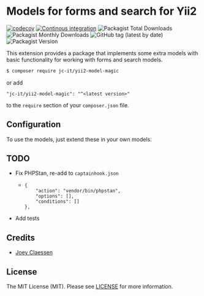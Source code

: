# Models for forms and search for Yii2

[![codecov](https://codecov.io/gh/jc-it/yii2-model-magic/branch/master/graph/badge.svg)](https://codecov.io/gh/jc-it/yii2-model-magic)
[![Continous integration](https://github.com/jc-it/yii2-model-magic/actions/workflows/ci.yaml/badge.svg)](https://github.com/jc-it/yii2-model-magic/actions/workflows/ci.yaml)
![Packagist Total Downloads](https://img.shields.io/packagist/dt/jc-it/yii2-model-magic)
![Packagist Monthly Downloads](https://img.shields.io/packagist/dm/jc-it/yii2-model-magic)
![GitHub tag (latest by date)](https://img.shields.io/github/v/tag/jc-it/yii2-model-magic)
![Packagist Version](https://img.shields.io/packagist/v/jc-it/yii2-model-magic)

This extension provides a package that implements some extra models with basic functionality for working with forms and search models.

```bash
$ composer require jc-it/yii2-model-magic
```

or add

```
"jc-it/yii2-model-magic": "^<latest version>"
```

to the `require` section of your `composer.json` file.

## Configuration
To use the models, just extend these in your own models.

## TODO
- Fix PHPStan, re-add to `captainhook.json`
  - ```      
    {
        "action": "vendor/bin/phpstan",
        "options": [],
        "conditions": []
    },
    ```
- Add tests

## Credits
- [Joey Claessen](https://github.com/joester89)

## License

The MIT License (MIT). Please see [LICENSE](https://github.com/jc-it/yii2-model-magic/blob/master/LICENSE) for more information.
